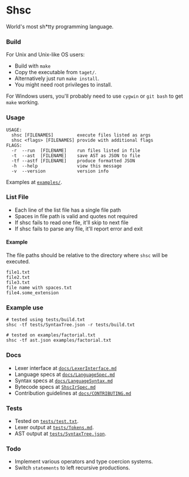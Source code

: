 # Shsc
World's most sh*tty programming language.

### Build
For Unix and Unix-like OS users:
- Build with `make`
- Copy the executable from `taget/`.
- Alternatively just run `make install`.
- You might need root privileges to install.

For Windows users, you'll probably need to use `cygwin` or `git bash` to get `make` working.

### Usage
```
USAGE:
  shsc [FILENAMES]         execute files listed as args
  shsc <flags> [FILENAMES] provide with additional flags
FLAGS:
  -r  --run  [FILENAME]    run files listed in file
  -t  --ast  [FILENAME]    save AST as JSON to file
  -tf --astf [FILENAME]    produce formatted JSON
  -h  --help               view this message
  -v  --version            version info
```

Examples at [`examples/`](examples/).

### List File
 - Each line of the list file has a single file path
 - Spaces in file path is valid and quotes not required
 - If shsc fails to read one file, it'll skip to next file
 - If shsc fails to parse any file, it'll report error and exit

#### Example
The file paths should be relative to the directory where `shsc` will be executed.
```
file1.txt
file2.txt
file3.txt
file name with spaces.txt
file4.some_extension
```

### Example use
```
# tested using tests/build.txt
shsc -tf tests/SyntaxTree.json -r tests/build.txt
```

```
# tested on examples/factorial.txt
shsc -tf ast.json examples/factorial.txt
```

### Docs
- Lexer interface at [`docs/LexerInterface.md`](docs/LexerInterface.md)
- Language specs at [`docs/LanguageSpec.md`](docs/LanguageSpec.md)
- Syntax specs at [`docs/LanguageSyntax.md`](docs/LanguageSyntax.md)
- Bytecode specs at [`ShscIrSpec.md`](https://github.com/AvirukBasak/shsc-runtime/blob/main/docs/ShscIrSpec.md)
- Contribution guidelines at [`docs/CONTRIBUTING.md`](docs/CONTRIBUTING.md)

### Tests
- Tested on [`tests/test.txt`](tests/test.txt).
- Lexer output at [`tests/Tokens.md`](tests/Tokens.md).
- AST output at [`tests/SyntaxTree.json`](tests/SyntaxTree.json).

### Todo
- Implement various operators and type coercion systems.
- Switch `statements` to left recursive productions.
